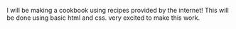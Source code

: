I will be making a cookbook using recipes provided by the internet! This will be done using basic html and css. very excited to make this work. 